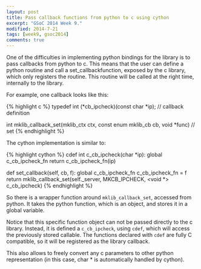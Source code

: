 ```yaml
---
layout: post
title: Pass callback functions from python to c using cython
excerpt: "GSoC 2014 Week 9."
modified: 2014-7-21
tags: [week9, gsoc2014]
comments: true
---
```


One of the difficulties in implementing python bindings for the library is to pass callbacks from python to c. This means that the user can define a python routine and call a set_callbackfunction, exposed by the c library, which only registers the routine. This routine will be called at the right time, internally to the library.

For example, one callback looks like this:

{% highlight c %}
typedef int (*cb_ipcheck)(const char *ip); // callback definition

int mklib_callback_set(mklib_ctx ctx, const enum mklib_cb cb, void *func) // set
{% endhighlight %}

The cython implementation is similar to:

{% highlight cython %}
cdef int c_cb_ipcheck(char *ip):
    global c_cb_ipcheck_fn
    return c_cb_ipcheck_fn(ip)

def set_callback(self, cb, f):
    global c_cb_ipcheck_fn
    c_cb_ipcheck_fn = f
    return mklib_callback_set(self._server, MKCB_IPCHECK, <void *> c_cb_ipcheck)
{% endhighlight %}

So there is a wrapper function around `mklib_callback_set`, accessed from python. It takes the python function, which is an object, and stores it in a global variable.

Notice that this specific function object can not be passed directly to the c library. Instead, it is defined a `c_cb_ipcheck`, using `cdef`, which will access the previously stored callable. The functions declared with `cdef` are fully C compatible, so it will be registered as the library callback.

This also allows to freely convert any c parameters to other python representation (in this case, char * is automatically handled by cython).
